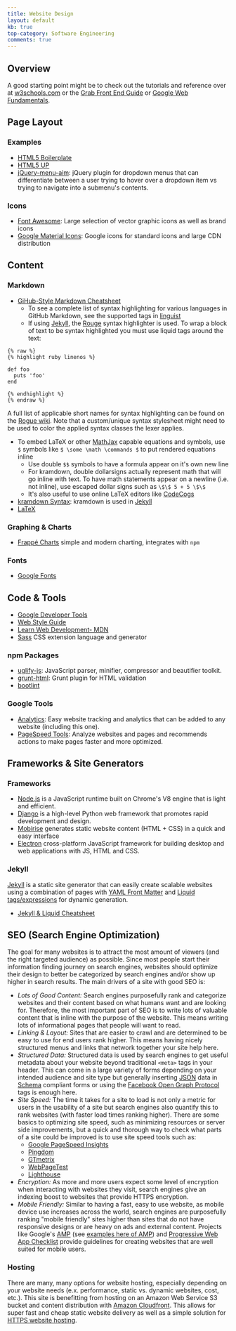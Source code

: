 ```yaml
---
title: Website Design
layout: default
kb: true
top-category: Software Engineering
comments: true
---
```


## Overview

A good starting point might be to check out the tutorials and reference over at [w3schools.com](https://www.w3schools.com/) or the [Grab Front End Guide](https://github.com/grab/front-end-guide) or [Google Web Fundamentals](https://developers.google.com/web/fundamentals/).

## Page Layout

### Examples

* [HTML5 Boilerplate](https://html5boilerplate.com/)
* [HTML5 UP](https://html5up.net/)
* [jQuery-menu-aim](https://github.com/kamens/jQuery-menu-aim): jQuery plugin for dropdown menus that can differentiate between a user trying to hover over a dropdown item vs trying to navigate into a submenu's contents.

### Icons

* [Font Awesome](http://fontawesome.io/icons/): Large selection of vector graphic icons as well as brand icons
* [Google Material Icons](http://google.github.io/material-design-icons/): Google icons for standard icons and large CDN distribution

## Content

### Markdown

* [GiHub-Style Markdown Cheatsheet](https://github.com/adam-p/markdown-here/wiki/Markdown-Cheatsheet)
    - To see a complete list of syntax highlighting for various languages in GitHub Markdown, see the supported tags in [linguist](https://github.com/github/linguist/blob/master/lib/linguist/languages.yml)
    - If using [Jekyll](https://jekyllrb.com/), the [Rouge](http://rouge.jneen.net/) syntax highlighter is used. To wrap a block of text to be syntax highlighted you must use liquid tags around the text:

```
{% raw %}
{% highlight ruby linenos %}

def foo
  puts 'foo'
end

{% endhighlight %}
{% endraw %}
```

A full list of applicable short names for syntax highlighting can be found on the [Rogue wiki](https://github.com/jneen/rouge/wiki/List-of-supported-languages-and-lexers).
Note that a custom/unique syntax stylesheet might need to be used to color the applied syntax classes the lexer applies.

* To embed LaTeX or other [MathJax](https://www.mathjax.org/) capable equations and symbols, use `$` symbols like `$ \some \math \commands $` to put rendered equations inline
    - Use double `$$` symbols to have a formula appear on it's own new line
    - For kramdown, double dollarsigns actually represent math that will go inline with text. To have math statements appear on a newline (i.e. not inline), use escaped dollar signs such as `\$\$ 5 + 5 \$\$`
    - It's also useful to use online LaTeX editors like [CodeCogs](https://www.codecogs.com/latex/eqneditor.php)
* [kramdown Syntax](https://kramdown.gettalong.org/syntax.html): kramdown is used in [Jekyll](#Jekyll)
* [LaTeX](https://en.wikibooks.org/wiki/LaTeX)

### Graphing & Charts

* [Frappé Charts](https://frappe.github.io/charts/) simple and modern charting, integrates with `npm`

### Fonts

* [Google Fonts](https://fonts.google.com/)

## Code & Tools

* [Google Developer Tools](https://developers.google.com/web/tools/setup/setup-buildtools#dont-trip-up-with-vendor-prefixes)
* [Web Style Guide](http://www.webstyleguide.com/)
* [Learn Web Development- MDN](https://developer.mozilla.org/en-US/docs/Learn)
* [Sass](http://sass-lang.com/) CSS extension language and generator

### npm Packages

* [uglify-js](https://www.npmjs.com/package/uglify-js): JavaScript parser, minifier, compressor and beautifier toolkit.
* [grunt-html](https://www.npmjs.com/package/grunt-html): Grunt plugin for HTML validation
* [bootlint](https://github.com/twbs/bootlint)

### Google Tools

* [Analytics](https://analytics.google.com/): Easy website tracking and analytics that can be added to any website (including this one).
* [PageSpeed Tools](https://developers.google.com/speed/pagespeed/): Analyze websites and pages and recommends actions to make pages faster and more optimized.

## Frameworks & Site Generators

### Frameworks

* [Node.js](https://nodejs.org/en/) is a JavaScript runtime built on Chrome's V8 engine that is light and efficient.
* [Django](https://www.djangoproject.com/) is a high-level Python web framework that promotes rapid development and design.
* [Mobirise](https://mobirise.com/) generates static website content (HTML + CSS) in a quick and easy interface
* [Electron](https://electronjs.org/) cross-platform JavaScript framework for building desktop and web applications with JS, HTML and CSS.

### Jekyll

[Jekyll](https://jekyllrb.com/) is a static site generator that can easily create scalable websites using a combination of pages with [YAML Front Matter](https://jekyllrb.com/docs/frontmatter/) and [Liquid tags/expressions](https://github.com/Shopify/liquid/wiki/liquid-for-designers) for dynamic generation.
* [Jekyll & Liquid Cheatsheet](https://gist.github.com/smutnyleszek/9803727)

## SEO (Search Engine Optimization)

The goal for many websites is to attract the most amount of viewers (and the right targeted audience) as possible. Since most people start their information finding journey on search engines, websites should optimize their design to better be categorized by search engines and/or show up higher in search results. The main drivers of a site with good SEO is:
* _Lots of Good Content:_ Search engines purposefully rank and categorize websites and their content based on what humans want and are looking for. Therefore, the most important part of SEO is to write lots of valuable content that is inline with the purpose of the website. This means writing lots of informational pages that people will want to read.
* _Linking & Layout:_ Sites that are easier to crawl and are determined to be easy to use for end users rank higher. This means having nicely structured menus and links that network together your site help here.
* _Structured Data:_ Structured data is used by search engines to get useful metadata about your website beyond traditional `<meta>` tags in your header. This can come in a large variety of forms depending on your intended audience and site type but generally inserting [JSON](https://www.json.org/) data in [Schema](http://schema.org/docs/about.html) compliant forms or using the [Facebook Open Graph Protocol](http://ogp.me/) tags is enough here.
* _Site Speed:_ The time it takes for a site to load is not only a metric for users in the usability of a site but search engines also quantify this to rank websites (with faster load times ranking higher). There are some basics to optimizing site speed, such as minimizing resources or server side improvements, but a quick and thorough way to check what parts of a site could be improved is to use site speed tools such as:
  + [Google PageSpeed Insights](https://developers.google.com/speed/pagespeed/insights/)
  + [Pingdom](https://tools.pingdom.com/)
  + [GTmetrix](https://gtmetrix.com/)
  + [WebPageTest](http://www.webpagetest.org/)
  + [Lighthouse](https://developers.google.com/web/tools/lighthouse/)
* _Encryption:_ As more and more users expect some level of encryption when interacting with websites they visit, search engines give an indexing boost to websites that provide HTTPS encryption.
* _Mobile Friendly:_ Similar to having a fast, easy to use website, as mobile device use increases across the world, search engines are purposefully ranking "mobile friendly" sites higher than sites that do not have responsive designs or are heavy on ads and external content. Projects like Google's [AMP](https://www.ampproject.org/) (see [examples here of AMP](https://ampbyexample.com/)) and [Progressive Web App Checklist](https://developers.google.com/web/progressive-web-apps/checklist) provide guidelines for creating websites that are well suited for mobile users.

### Hosting

There are many, many options for website hosting, especially depending on your website needs (e.x. performance, static vs. dynamic websites, cost, etc.). This site is benefitting from hosting on an Amazon Web Service S3 bucket and content distribution with [Amazon Cloudfront](https://docs.aws.amazon.com/AmazonS3/latest/dev/website-hosting-cloudfront-walkthrough.html). This allows for super fast and cheap static website delivery as well as a simple solution for [HTTPS website hosting](https://medium.com/@sbuckpesch/setup-aws-s3-static-website-hosting-using-ssl-acm-34d41d32e394).
